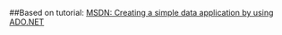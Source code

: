 ##Based on tutorial: [MSDN: Creating a simple data application by using ADO.NET](https://msdn.microsoft.com/en-us/library/jj943772.aspx)